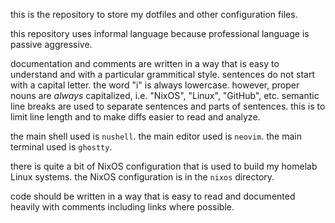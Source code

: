 this is the repository to store my dotfiles and other configuration files.

this repository uses informal language because professional language is passive aggressive.

documentation and comments are written in a way that is easy to understand
and with a particular grammitical style.
sentences do not start with a capital letter.
the word "i" is always lowercase.
however, proper nouns are _always_ capitalized, i.e. "NixOS", "Linux", "GitHub", etc.
semantic line breaks are used to separate sentences
and parts of sentences.
this is to limit line length
and to make diffs easier to read and analyze.

the main shell used is `nushell`.
the main editor used is `neovim`.
the main terminal used is `ghostty`.

there is quite a bit of NixOS configuration that is used
to build my homelab Linux systems.
the NixOS configuration is in the `nixos` directory.

code should be written in a way that is easy to read
and documented heavily with comments including links where possible.
